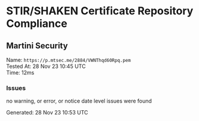 # STIR/SHAKEN Certificate Repository Compliance

## Martini Security

Name: `https://p.mtsec.me/2884/VWNThqd60Rpq.pem`\
Tested At: 28 Nov 23 10:45 UTC\
Time: 12ms

### Issues

no warning, or error, or notice date level issues were found

Generated: 28 Nov 23 10:53 UTC